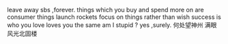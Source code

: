 
leave away sbs ,forever.
things which you buy and spend more on are consumer things
 launch rockets 
focus on things rather than wish
 success is who you love loves you the same
am I stupid ?  yes ,surely.
何处望神州 满眼风光北固楼
